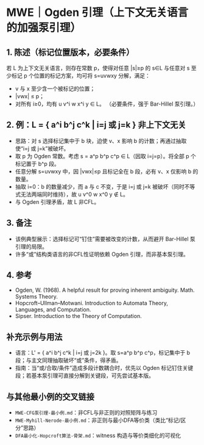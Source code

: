 # MWE｜Ogden 引理（上下文无关语言的加强泵引理）

## 1. 陈述（标记位置版本，必要条件）

若 L 为上下文无关语言，则存在常数 p，使得对任意 |s|≥p 的 s∈L 与任意对 s 至少标记 p 个位置的标记方案，均可将 s=uvwxy 分解，满足：

- v 与 x 至少含一个被标记的位置；
- |vwx| ≤ p；
- 对所有 i≥0，均有 u v^i w x^i y ∈ L。
（必要条件，强于 Bar-Hillel 泵引理。）

## 2. 例：L = { a^i b^j c^k | i=j 或 j=k } 非上下文无关

- 思路：对 s 选择标记集中于 b 块，迫使 v、x 影响 b 的计数；再通过抽取使“i=j 或 j=k”被破坏。
- 取 p 为 Ogden 常数。考虑 s = a^p b^p c^p ∈ L（因取 i=j=p）。将全部 p 个标记置于 b^p 段。
- 任意分解 s=uvwxy 中，因 |vwx|≤p 且标记全在 b 段，必有 v、x 仅影响 b 的数量。
- 抽取 i=0：b 的数量减少，而 a 与 c 不变，于是 i=j 或 j=k 被破坏（同时不等式无法两端同时维持），故 u v^0 w x^0 y ∉ L。
- 与 Ogden 引理矛盾，故 L 非CFL。

## 3. 备注

- 该例典型展示：选择标记可“钉住”需要被改变的计数，从而避开 Bar-Hillel 泵引理的局限。
- 许多“或”结构类语言的非CFL性证明依赖 Ogden 引理，而非基本泵引理。

## 4. 参考

- Ogden, W. (1968). A helpful result for proving inherent ambiguity. Math. Systems Theory.
- Hopcroft–Ullman–Motwani. Introduction to Automata Theory, Languages, and Computation.
- Sipser. Introduction to the Theory of Computation.

## 补充示例与用法

- 语言：L' = { a^i b^j c^k | i=j 或 j=2k }。取 s=a^p b^p c^p，标记集中于 b 段；与主文同理抽取破坏“或”条件，得矛盾。
- 指南：当“或/合取/条件”造成多段计数耦合时，优先以 Ogden 标记钉住关键段；若基本泵引理可直接分解到关键段，可先尝试基本版。

## 与其他最小例的交叉链接

- `MWE-CFG泵引理-最小例.md`：非CFL与非正则的对照矩阵与练习
- `MWE-Myhill-Nerode-最小例.md`：非正则与最小DFA等价类（类比“标记/区分”思路）
- `DFA最小化-Hopcroft算法-骨架.md`：witness 构造与等价类细化的可视化

